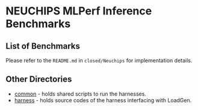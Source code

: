 # NEUCHIPS MLPerf Inference Benchmarks

## List of Benchmarks

Please refer to the `README.md` in `closed/Neuchips` for implementation details.

## Other Directories

- [common](common) - holds shared scripts to run the harnesses.
- [harness](harness) - holds source codes of the harness interfacing with LoadGen.
